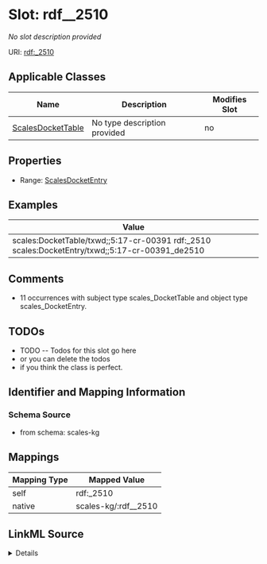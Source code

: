 

# Slot: rdf__2510


_No slot description provided_





URI: [rdf:_2510](http://www.w3.org/1999/02/22-rdf-syntax-ns#_2510)



<!-- no inheritance hierarchy -->





## Applicable Classes

| Name | Description | Modifies Slot |
| --- | --- | --- |
| [ScalesDocketTable](../classes/ScalesDocketTable.md) | No type description provided |  no  |







## Properties

* Range: [ScalesDocketEntry](../classes/ScalesDocketEntry.md)






## Examples

| Value |
| --- |
| scales:DocketTable/txwd;;5:17-cr-00391 rdf:_2510 scales:DocketEntry/txwd;;5:17-cr-00391_de2510 |

## Comments

* 11 occurrences with subject type scales_DocketTable and object type scales_DocketEntry.

## TODOs

* TODO -- Todos for this slot go here
* or you can delete the todos
* if you think the class is perfect.

## Identifier and Mapping Information







### Schema Source


* from schema: scales-kg




## Mappings

| Mapping Type | Mapped Value |
| ---  | ---  |
| self | rdf:_2510 |
| native | scales-kg/:rdf__2510 |




## LinkML Source

<details>
```yaml
name: rdf__2510
description: No slot description provided
todos:
- TODO -- Todos for this slot go here
- or you can delete the todos
- if you think the class is perfect.
comments:
- 11 occurrences with subject type scales_DocketTable and object type scales_DocketEntry.
examples:
- value: scales:DocketTable/txwd;;5:17-cr-00391 rdf:_2510 scales:DocketEntry/txwd;;5:17-cr-00391_de2510
from_schema: scales-kg
rank: 1000
slot_uri: rdf:_2510
alias: rdf__2510
domain_of:
- scales_DocketTable
range: scales_DocketEntry

```
</details>